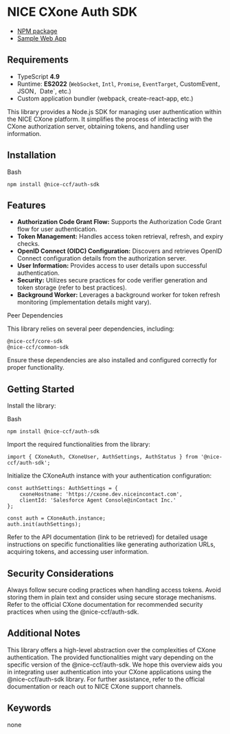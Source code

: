 # NICE CXone Auth SDK

*  [NPM package](https://www.npmjs.com/package/@nice-ccf/auth-sdk)
*  [Sample Web App](https://github.com/nice-cxone/webapp-acd-cxagent-sdk-consumer)

## Requirements
*  TypeScript **4.9**
*  Runtime: **ES2022** (`WebSocket`, `Intl`, `Promise`, `EventTarget`, CustomEvent`, `JSON`, `Date`, etc.)
*  Custom application bundler (webpack, create-react-app, etc.)


This library provides a Node.js SDK for managing user authentication within the NICE CXone platform. It simplifies the process of interacting with the CXone authorization server, obtaining tokens, and handling user information.

## Installation

Bash
```
npm install @nice-ccf/auth-sdk
```

## Features

* **Authorization Code Grant Flow:** Supports the Authorization Code Grant flow for user authentication.
* **Token Management:** Handles access token retrieval, refresh, and expiry checks.
* **OpenID Connect (OIDC) Configuration:** Discovers and retrieves OpenID Connect configuration details from the authorization server.
* **User Information:** Provides access to user details upon successful authentication.
* **Security:** Utilizes secure practices for code verifier generation and token storage (refer to best practices).
* **Background Worker:** Leverages a background worker for token refresh monitoring (implementation details might vary).

Peer Dependencies

This library relies on several peer dependencies, including:
```
@nice-ccf/core-sdk
@nice-ccf/common-sdk
```
Ensure these dependencies are also installed and configured correctly for proper functionality.

## Getting Started

Install the library:

Bash
```
npm install @nice-ccf/auth-sdk
```

Import the required functionalities from the library:

```
import { CXoneAuth, CXoneUser, AuthSettings, AuthStatus } from '@nice-ccf/auth-sdk';
```

Initialize the CXoneAuth instance with your authentication configuration:

```
const authSettings: AuthSettings = {
    cxoneHostname: 'https://cxone.dev.niceincontact.com',
    clientId: 'Salesforce Agent Console@inContact Inc.'
};

const auth = CXoneAuth.instance;
auth.init(authSettings);
```

Refer to the API documentation (link to be retrieved) for detailed usage instructions on specific functionalities like generating authorization URLs, acquiring tokens, and accessing user information.

## Security Considerations

Always follow secure coding practices when handling access tokens. Avoid storing them in plain text and consider using secure storage mechanisms.
Refer to the official CXone documentation for recommended security practices when using the @nice-ccf/auth-sdk.

## Additional Notes

This library offers a high-level abstraction over the complexities of CXone authentication.
The provided functionalities might vary depending on the specific version of the @nice-ccf/auth-sdk.
We hope this overview aids you in integrating user authentication into your CXone applications using the @nice-ccf/auth-sdk library. For further assistance, refer to the official documentation or reach out to NICE CXone support channels.

## Keywords

none